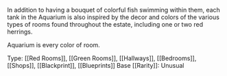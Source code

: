 In addition to having a bouquet of colorful fish swimming within them, each tank in the Aquarium is also inspired by the decor and colors of the various types of rooms found throughout the estate, including one or two red herrings.

Aquarium is every color of room.

Type: [[Red Rooms]], [[Green Rooms]], [[Hallways]], [[Bedrooms]], [[Shops]], [[Blackprint]], [[Blueprints]]
Base [[Rarity]]: Unusual